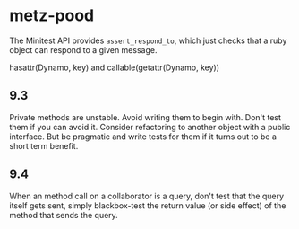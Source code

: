 # metz-pood

The Minitest API provides `assert_respond_to`, which just checks that
a ruby object can respond to a given message.

hasattr(Dynamo, key) and callable(getattr(Dynamo, key))

## 9.3

Private methods are unstable.  Avoid writing them to begin with.  Don't test
them if you can avoid it.  Consider refactoring to another object with a public
interface.  But be pragmatic and write tests for them if it turns out to be a
short term benefit.

## 9.4

When an method call on a collaborator is a query, don't test that the query
itself gets sent, simply blackbox-test the return value (or side effect) of the
method that sends the query.


